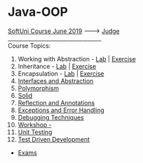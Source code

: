 # Java-OOP
[SoftUni Course June 2019](https://softuni.bg/trainings/2351/java-oop-june-2019) --->
[Judge](https://judge.softuni.bg/Contests/#!/List/ByCategory/187/Java-OOP-Exercises)<br/>
__________________________________<br/>
Course Topics: <br/>
01. Working with Abstraction - [Lab](https://github.com/iSvirchev/Java-OOP/tree/master/Courses/01.%20Working%20With%20Abstraction/Lab) | [Exercise](https://github.com/iSvirchev/Java-OOP/tree/master/Courses/01.%20Working%20With%20Abstraction/Exercise)<br/>
02. Inheritance - [Lab](https://github.com/iSvirchev/Java-OOP/tree/master/Courses/02.%20Inheritance/Lab) | [Exercise](https://github.com/iSvirchev/Java-OOP/tree/master/Courses/02.%20Inheritance/Exercise)<br/>
03. Encapsulation - [Lab](https://github.com/iSvirchev/Java-OOP/tree/master/Courses/03.%20Encapsulation/Lab) | [Exercise](https://github.com/iSvirchev/Java-OOP/tree/master/Courses/03.%20Encapsulation/Exercise)<br/>
04. [Interfaces and Abstraction]()<br/>
05. [Polymorphism]()<br/>
06. [Solid]()<br/>
07. [Reflection and Annotations]()<br/>
08. [Exceptions and Error Handling]()<br/>
09. [Debugging Techniques]()<br/>
10. [Workshop - ]()<br/> 
11. [Unit Testing]()<br/> 
12. [Test Driven Development]()<br/> 
* [Exams]()

